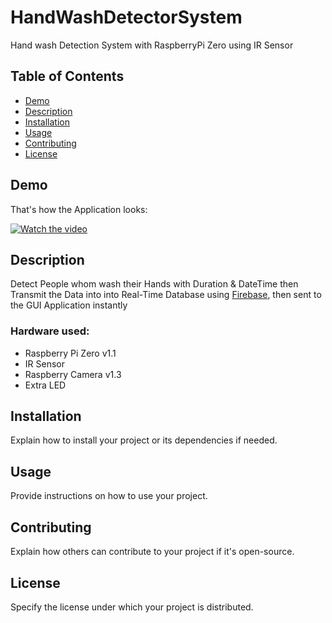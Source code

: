# HandWashDetectorSystem
Hand wash Detection System with RaspberryPi Zero using IR Sensor

## Table of Contents

- [Demo](#demo)
- [Description](#description)
- [Installation](#installation)
- [Usage](#usage)
- [Contributing](#contributing)
- [License](#license)

## Demo

That's how the Application looks:

[![Watch the video](https://github.com/OmarMed21/HandWashDetectorSystem/blob/main/essentials/image.png)]()


## Description

Detect People whom wash their Hands with Duration & DateTime then Transmit the Data into into Real-Time Database using [Firebase](https://console.firebase.google.com/u/0/project/database-of-hwd-durations/database/database-of-hwd-durations-default-rtdb/data), then sent to the GUI Application instantly

### Hardware used:
- Raspberry Pi Zero v1.1
- IR Sensor
- Raspberry Camera v1.3
- Extra LED 

## Installation

Explain how to install your project or its dependencies if needed.

## Usage

Provide instructions on how to use your project.

## Contributing

Explain how others can contribute to your project if it's open-source.

## License

Specify the license under which your project is distributed.
